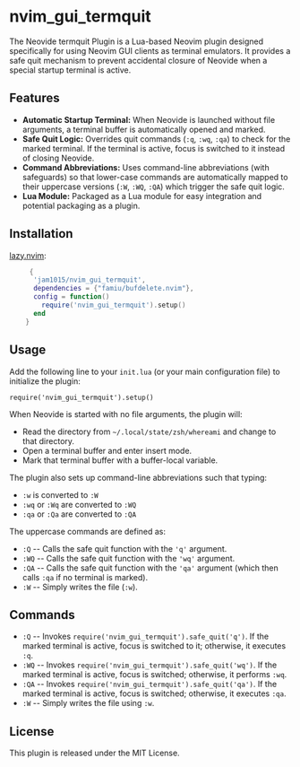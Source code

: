 # nvim_gui_termquit

The Neovide termquit Plugin is a Lua-based Neovim plugin designed
specifically for using Neovim GUI clients as terminal emulators. It 
provides a safe quit mechanism to
prevent accidental closure of Neovide when a special startup terminal is
active.

## Features

-   **Automatic Startup Terminal:** When Neovide is launched without
    file arguments, a terminal buffer is automatically opened and
    marked.
-   **Safe Quit Logic:** Overrides quit commands (`:q`, `:wq`, `:qa`) to
    check for the marked terminal. If the terminal is active, focus is
    switched to it instead of closing Neovide.
-   **Command Abbreviations:** Uses command-line abbreviations (with
    safeguards) so that lower-case commands are automatically mapped to
    their uppercase versions (`:W`, `:WQ`, `:QA`) which trigger the safe
    quit logic.
-   **Lua Module:** Packaged as a Lua module for easy integration and
    potential packaging as a plugin.

## Installation


[lazy.nvim](https://github.com/folke/lazy.nvim):

```lua
     {
      'jam1015/nvim_gui_termquit',
      dependencies = {"famiu/bufdelete.nvim"},
      config = function()
        require('nvim_gui_termquit').setup()
      end
    }
```

## Usage

Add the following line to your `init.lua` (or your main configuration
file) to initialize the plugin:

    require('nvim_gui_termquit').setup()

When Neovide is started with no file arguments, the plugin will:

-   Read the directory from `~/.local/state/zsh/whereami` and change to
    that directory.
-   Open a terminal buffer and enter insert mode.
-   Mark that terminal buffer with a buffer-local variable.

The plugin also sets up command-line abbreviations such that typing:

-   `:w` is converted to `:W`
-   `:wq` or `:Wq` are converted to `:WQ`
-   `:qa` or `:Qa` are converted to `:QA`

The uppercase commands are defined as:

-   `:Q` -- Calls the safe quit function with the `'q'` argument.
-   `:WQ` -- Calls the safe quit function with the `'wq'` argument.
-   `:QA` -- Calls the safe quit function with the `'qa'` argument
    (which then calls `:qa` if no terminal is marked).
-   `:W` -- Simply writes the file (`:w`).

## Commands

-   `:Q` -- Invokes `require('nvim_gui_termquit').safe_quit('q')`. If the
    marked terminal is active, focus is switched to it; otherwise, it
    executes `:q`.
-   `:WQ` -- Invokes `require('nvim_gui_termquit').safe_quit('wq')`. If the
    marked terminal is active, focus is switched; otherwise, it performs
    `:wq`.
-   `:QA` -- Invokes `require('nvim_gui_termquit').safe_quit('qa')`. If the
    marked terminal is active, focus is switched; otherwise, it executes
    `:qa`.
-   `:W` -- Simply writes the file using `:w`.

## License

This plugin is released under the MIT License.

